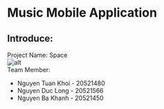 # Music Mobile Application
## Introduce:
Project Name: Space   
![alt](https://github.com/longdepchai173/Space/blob/main/app/img/logo.png)  
Team Member:
* Nguyen Tuan Khoi - 20521480
* Nguyen Duc Long - 20521566
* Nguyen Ba Khanh - 20521450